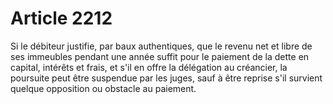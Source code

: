 # Article 2212

Si le débiteur justifie, par baux authentiques, que le revenu net et libre de ses immeubles pendant une année suffit pour le paiement de la dette en capital, intérêts et frais, et s'il en offre la délégation au créancier, la poursuite peut être suspendue par les juges, sauf à être reprise s'il survient quelque opposition ou obstacle au paiement.
